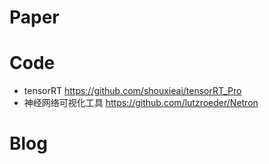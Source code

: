 # Paper


# Code
- tensorRT https://github.com/shouxieai/tensorRT_Pro
- 神经网络可视化工具 https://github.com/lutzroeder/Netron

# Blog


